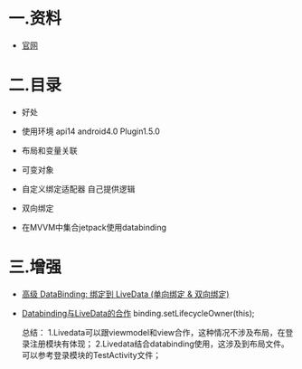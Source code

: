 
# 一.资料
+ [官网](https://developer.android.com/topic/libraries/data-binding#java)

# 二.目录

+ 好处
+ 使用环境
    api14 android4.0 Plugin1.5.0
    
+ 布局和变量关联
+ 可变对象
+ 自定义绑定适配器
    自己提供逻辑
    
+ 双向绑定
+ 在MVVM中集合jetpack使用databinding

# 三.增强

+ [高级 DataBinding: 绑定到 LiveData (单向绑定 & 双向绑定)](https://www.dazhuanlan.com/2019/12/18/5df9caba62ac2/)

+ [Databinding与LiveData的合作](https://www.jianshu.com/p/0f425f9d641b)
    binding.setLifecycleOwner(this);  
    
    总结：
        1.Livedata可以跟viewmodel和view合作，这种情况不涉及布局，在登录注册模块有体现；
        2.Livedata结合databinding使用，这涉及到布局文件。可以参考登录模块的TestActivity文件；
        
